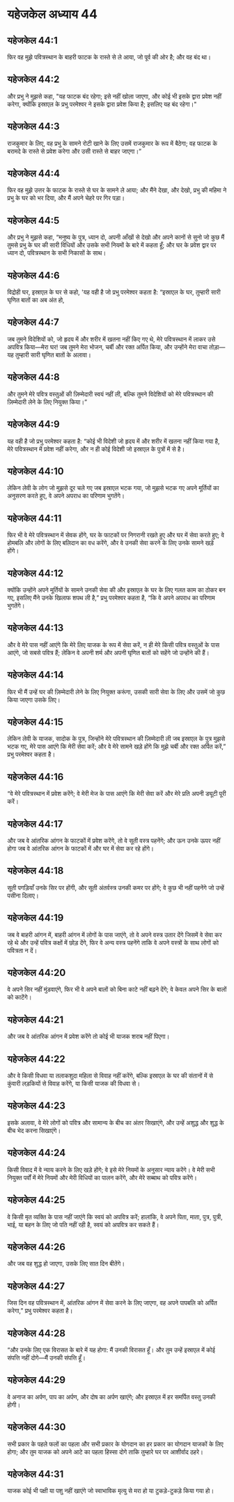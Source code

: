 # यहेजकेल अध्याय 44

## यहेजकेल 44:1

फिर वह मुझे पवित्रस्थान के बाहरी फाटक के रास्ते से ले आया, जो पूर्व की ओर है; और वह बंद था।

## यहेजकेल 44:2

और प्रभु ने मुझसे कहा, "यह फाटक बंद रहेगा; इसे नहीं खोला जाएगा, और कोई भी इसके द्वारा प्रवेश नहीं करेगा, क्योंकि इस्राएल के प्रभु परमेश्वर ने इसके द्वारा प्रवेश किया है; इसलिए यह बंद रहेगा।"

## यहेजकेल 44:3

राजकुमार के लिए, वह प्रभु के सामने रोटी खाने के लिए उसमें राजकुमार के रूप में बैठेगा; वह फाटक के बरामदे के रास्ते से प्रवेश करेगा और उसी रास्ते से बाहर जाएगा।”

## यहेजकेल 44:4

फिर वह मुझे उत्तर के फाटक के रास्ते से घर के सामने ले आया; और मैंने देखा, और देखो, प्रभु की महिमा ने प्रभु के घर को भर दिया, और मैं अपने चेहरे पर गिर पड़ा।

## यहेजकेल 44:5

और प्रभु ने मुझसे कहा, “मनुष्य के पुत्र, ध्यान दो, अपनी आँखों से देखो और अपने कानों से सुनो जो कुछ मैं तुमसे प्रभु के घर की सारी विधियों और उसके सभी नियमों के बारे में कहता हूँ; और घर के प्रवेश द्वार पर ध्यान दो, पवित्रस्थान के सभी निकासों के साथ।

## यहेजकेल 44:6

विद्रोही घर, इस्राएल के घर से कहो, 'यह वही है जो प्रभु परमेश्वर कहता है: “इस्राएल के घर, तुम्हारी सारी घृणित बातों का अब अंत हो,

## यहेजकेल 44:7

जब तुमने विदेशियों को, जो हृदय में और शरीर में खतना नहीं किए गए थे, मेरे पवित्रस्थान में लाकर उसे अपवित्र किया—मेरा घर! जब तुमने मेरा भोजन, चर्बी और रक्त अर्पित किया, और उन्होंने मेरा वाचा तोड़ा—यह तुम्हारी सारी घृणित बातों के अलावा।

## यहेजकेल 44:8

और तुमने मेरे पवित्र वस्तुओं की ज़िम्मेदारी स्वयं नहीं ली, बल्कि तुमने विदेशियों को मेरे पवित्रस्थान की ज़िम्मेदारी लेने के लिए नियुक्त किया।”

## यहेजकेल 44:9

यह वही है जो प्रभु परमेश्वर कहता है: “कोई भी विदेशी जो हृदय में और शरीर में खतना नहीं किया गया है, मेरे पवित्रस्थान में प्रवेश नहीं करेगा, और न ही कोई विदेशी जो इस्राएल के पुत्रों में से है।

## यहेजकेल 44:10

लेकिन लेवी के लोग जो मुझसे दूर चले गए जब इस्राएल भटक गया, जो मुझसे भटक गए अपने मूर्तियों का अनुसरण करते हुए, वे अपने अपराध का परिणाम भुगतेंगे।

## यहेजकेल 44:11

फिर भी वे मेरे पवित्रस्थान में सेवक होंगे, घर के फाटकों पर निगरानी रखते हुए और घर में सेवा करते हुए; वे होमबलि और लोगों के लिए बलिदान का वध करेंगे, और वे उनकी सेवा करने के लिए उनके सामने खड़े होंगे।

## यहेजकेल 44:12

क्योंकि उन्होंने अपने मूर्तियों के सामने उनकी सेवा की और इस्राएल के घर के लिए गलत काम का ठोकर बन गए, इसलिए मैंने उनके खिलाफ शपथ ली है,” प्रभु परमेश्वर कहता है, “कि वे अपने अपराध का परिणाम भुगतेंगे।

## यहेजकेल 44:13

और वे मेरे पास नहीं आएंगे कि मेरे लिए याजक के रूप में सेवा करें, न ही मेरे किसी पवित्र वस्तुओं के पास आएंगे, जो सबसे पवित्र हैं; लेकिन वे अपनी शर्म और अपनी घृणित बातों को सहेंगे जो उन्होंने की हैं।

## यहेजकेल 44:14

फिर भी मैं उन्हें घर की ज़िम्मेदारी लेने के लिए नियुक्त करूंगा, उसकी सारी सेवा के लिए और उसमें जो कुछ किया जाएगा उसके लिए।

## यहेजकेल 44:15

लेकिन लेवी के याजक, सादोक के पुत्र, जिन्होंने मेरे पवित्रस्थान की ज़िम्मेदारी ली जब इस्राएल के पुत्र मुझसे भटक गए, मेरे पास आएंगे कि मेरी सेवा करें; और वे मेरे सामने खड़े होंगे कि मुझे चर्बी और रक्त अर्पित करें,” प्रभु परमेश्वर कहता है।

## यहेजकेल 44:16

“वे मेरे पवित्रस्थान में प्रवेश करेंगे; वे मेरी मेज के पास आएंगे कि मेरी सेवा करें और मेरे प्रति अपनी ड्यूटी पूरी करें।

## यहेजकेल 44:17

और जब वे आंतरिक आंगन के फाटकों में प्रवेश करेंगे, तो वे सूती वस्त्र पहनेंगे; और ऊन उनके ऊपर नहीं होगा जब वे आंतरिक आंगन के फाटकों में और घर में सेवा कर रहे होंगे।

## यहेजकेल 44:18

सूती पगड़ियाँ उनके सिर पर होंगी, और सूती अंतर्वस्त्र उनकी कमर पर होंगे; वे कुछ भी नहीं पहनेंगे जो उन्हें पसीना दिलाए।

## यहेजकेल 44:19

जब वे बाहरी आंगन में, बाहरी आंगन में लोगों के पास जाएंगे, तो वे अपने वस्त्र उतार देंगे जिसमें वे सेवा कर रहे थे और उन्हें पवित्र कक्षों में छोड़ देंगे, फिर वे अन्य वस्त्र पहनेंगे ताकि वे अपने वस्त्रों के साथ लोगों को पवित्रता न दें।

## यहेजकेल 44:20

वे अपने सिर नहीं मुंडवाएंगे, फिर भी वे अपने बालों को बिना काटे नहीं बढ़ने देंगे; वे केवल अपने सिर के बालों को काटेंगे।

## यहेजकेल 44:21

और जब वे आंतरिक आंगन में प्रवेश करेंगे तो कोई भी याजक शराब नहीं पिएगा।

## यहेजकेल 44:22

और वे किसी विधवा या तलाकशुदा महिला से विवाह नहीं करेंगे, बल्कि इस्राएल के घर की संतानों में से कुंवारी लड़कियों से विवाह करेंगे, या किसी याजक की विधवा से।

## यहेजकेल 44:23

इसके अलावा, वे मेरे लोगों को पवित्र और सामान्य के बीच का अंतर सिखाएंगे, और उन्हें अशुद्ध और शुद्ध के बीच भेद करना सिखाएंगे।

## यहेजकेल 44:24

किसी विवाद में वे न्याय करने के लिए खड़े होंगे; वे इसे मेरे नियमों के अनुसार न्याय करेंगे। वे मेरी सभी नियुक्त पर्वों में मेरे नियमों और मेरी विधियों का पालन करेंगे, और मेरे सब्बाथ को पवित्र करेंगे।

## यहेजकेल 44:25

वे किसी मृत व्यक्ति के पास नहीं जाएंगे कि स्वयं को अपवित्र करें; हालांकि, वे अपने पिता, माता, पुत्र, पुत्री, भाई, या बहन के लिए जो पति नहीं रही है, स्वयं को अपवित्र कर सकते हैं।

## यहेजकेल 44:26

और जब वह शुद्ध हो जाएगा, उसके लिए सात दिन बीतेंगे।

## यहेजकेल 44:27

जिस दिन वह पवित्रस्थान में, आंतरिक आंगन में सेवा करने के लिए जाएगा, वह अपने पापबलि को अर्पित करेगा,” प्रभु परमेश्वर कहता है।

## यहेजकेल 44:28

“और उनके लिए एक विरासत के बारे में यह होगा: मैं उनकी विरासत हूँ। और तुम उन्हें इस्राएल में कोई संपत्ति नहीं दोगे—मैं उनकी संपत्ति हूँ।

## यहेजकेल 44:29

वे अनाज का अर्पण, पाप का अर्पण, और दोष का अर्पण खाएंगे; और इस्राएल में हर समर्पित वस्तु उनकी होगी।

## यहेजकेल 44:30

सभी प्रकार के पहले फलों का पहला और सभी प्रकार के योगदान का हर प्रकार का योगदान याजकों के लिए होगा; और तुम याजक को अपने आटे का पहला हिस्सा दोगे ताकि तुम्हारे घर पर आशीर्वाद ठहरे।

## यहेजकेल 44:31

याजक कोई भी पक्षी या पशु नहीं खाएंगे जो स्वाभाविक मृत्यु से मरा हो या टुकड़े-टुकड़े किया गया हो।

